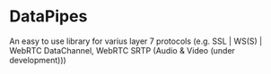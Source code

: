 # DataPipes
An easy to use library for varius layer 7 protocols (e.g. SSL | WS(S) | WebRTC DataChannel, WebRTC SRTP (Audio & Video (under development)))